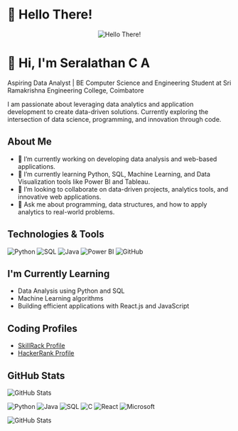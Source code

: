# 👋 Hello There!

<p align="center">
  <img src="https://cdn.pixabay.com/animation/2023/01/10/02/01/02-01-09-475_512.gif" alt="Hello There!" />
</p>



# 👋 Hi, I'm Seralathan C A

Aspiring Data Analyst | BE Computer Science and Engineering Student at Sri Ramakrishna Engineering College, Coimbatore

I am passionate about leveraging data analytics and application development to create data-driven solutions. Currently exploring the intersection of data science, programming, and innovation through code.

## About Me

- 🔭 I’m currently working on developing data analysis and web-based applications.
- 🌱 I’m currently learning Python, SQL, Machine Learning, and Data Visualization tools like Power BI and Tableau.
- 👯 I’m looking to collaborate on data-driven projects, analytics tools, and innovative web applications.
- 💬 Ask me about programming, data structures, and how to apply analytics to real-world problems.

## Technologies & Tools
![Python](https://img.shields.io/badge/-Python-black?style=flat-square&logo=python)
![SQL](https://img.shields.io/badge/-SQL-black?style=flat-square&logo=mysql)
![Java](https://img.shields.io/badge/-Java-black?style=flat-square&logo=java)
![Power BI](https://img.shields.io/badge/-Power%20BI-black?style=flat-square&logo=powerbi)
![GitHub](https://img.shields.io/badge/-GitHub-black?style=flat-square&logo=github)

## I'm Currently Learning
- Data Analysis using Python and SQL
- Machine Learning algorithms
- Building efficient applications with React.js and JavaScript

## Coding Profiles
- [SkillRack Profile](http://www.skillrack.com/profile/445592/80361324bc20efd54dfb125a86f0087f7c5d1bf6)
- [HackerRank Profile](#)

## GitHub Stats
![GitHub Stats](https://github-readme-stats.vercel.app/api?username=SERAN05&show_icons=true&theme=radical)

![Python](https://img.shields.io/badge/-Python-black?style=flat-square&logo=python)
![Java](https://img.shields.io/badge/-Java-black?style=flat-square&logo=java)
![SQL](https://img.shields.io/badge/-SQL-black?style=flat-square&logo=mysql)
![C](https://img.shields.io/badge/-C-black?style=flat-square&logo=c)
![React](https://img.shields.io/badge/-React-black?style=flat-square&logo=react)
![Microsoft](https://img.shields.io/badge/-Microsoft-black?style=flat-square&logo=microsoft)

![GitHub Stats](https://github-readme-stats.vercel.app/api?username=SERAN05&show_icons=true&theme=radical)
